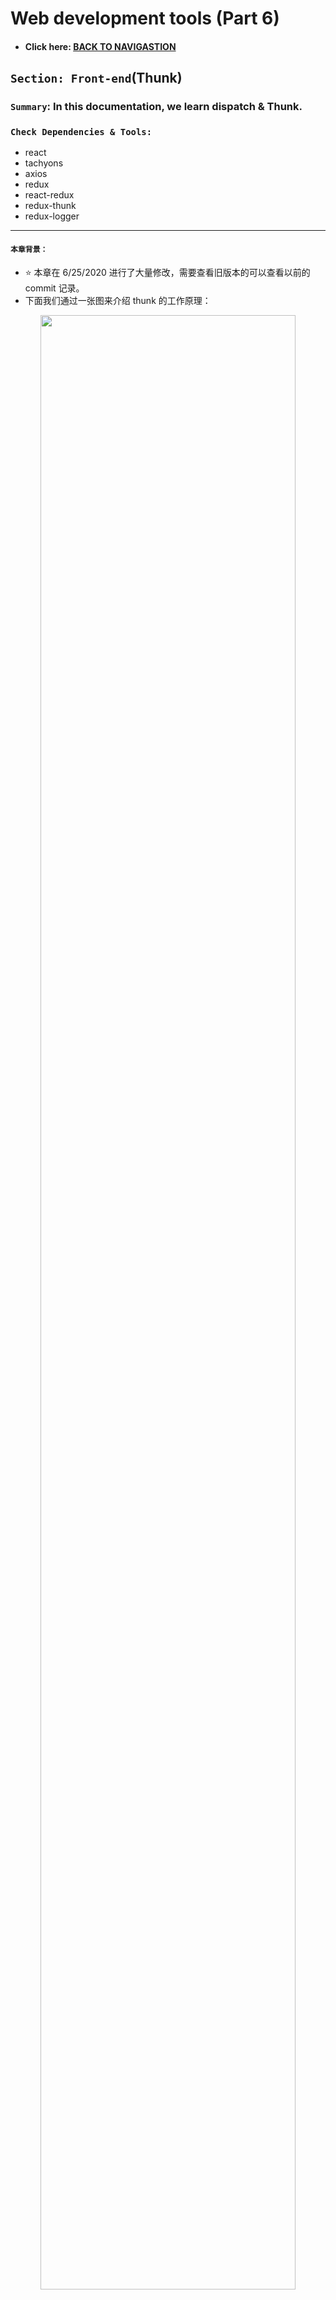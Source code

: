 # Web development tools (Part 6)

- #### Click here: [BACK TO NAVIGASTION](https://github.com/DonghaoWu/WebDev-tools-demo/blob/master/README.md)

## `Section: Front-end`(Thunk)

### `Summary`: In this documentation, we learn dispatch & Thunk.

### `Check Dependencies & Tools:`

- react
- tachyons
- axios
- redux
- react-redux
- redux-thunk
- redux-logger

------------------------------------------------------------

#### `本章背景：`
- :star: 本章在 6/25/2020 进行了大量修改，需要查看旧版本的可以查看以前的 commit 记录。
- 下面我们通过一张图来介绍 thunk 的工作原理：

<p align="center">
<img src="../assets/w23.png" width=90%>
</p>

- 本章最重要的几个观点：
  1. `actionCreator`实际上就是一个 return `object` 的 `fucntion`，`action`实际上就是一个 `object`，这是基础点。

  2. :star:`thunkMiddleware` 是一个使用在 `redux` 中的中间件，目的是为了将函数打包，简化 `component` 的代码，起锦上添花的作用。所以 `thunkMiddleware` 完全可以不使用，且只使用在 `redux` 中，`react` 用不到。

  3. Within our thunk function, we can perform all the side effects and AJAX we want. When we're done performing side effects, it is very likely that we will end up dispatching another action (or even another thunk), and the process repeats. __`(Important)`__

  4. 大胆想象，在一个 thunk 里面引用的 `dispatch` 的参数也是一个 `function` ，这就成为了嵌套的 `thunk` 。

### <span id="6.0">`Brief Contents & codes position`</span>

- #### Click here: [BACK TO NAVIGASTION](https://github.com/DonghaoWu/WebDev-tools-demo/blob/master/README.md)

- [6.1 Dispatch an object / sync function.](#6.1)
- [6.2 How to make async action without thunk middleware?](#6.2)
- [6.3 Dispatch a function using thunk middleware.](#6.3)
- [6.4 My understanding.](#6.4)
- [6.5 More material.](#6.5)
- [6.6 Thunk 使用规范.](#6.6)

------------------------------------------------------------

### <span id="6.1">`Step1: Dispatch an object / sync function.`</span>

- #### Click here: [BACK TO CONTENT](#6.0)

- Edition 1:
  1. Set up:

  ```js
  import { createStore } from 'redux';

  const WRITE_MESSAGE = 'WRITE_MESSAGE';

  export const writeMessage = (inputContent) => {
      return {
          type: WRITE_MESSAGE,
          payload: inputContent,
      };
  }

  const initialState = {
      newMessageEntry: '',
  }

  const reducer = (state = initialState, action) => {
    switch (action.type) {
        case WRITE_MESSAGE:
            return { ...state, newMessageEntry: action.payload };
        default:
            return state;
    }
  }

  export default createStore(reducer);
  ```

  2. Execute the action by using `dispatch`

    ```js
    import React, { Component } from 'react';
    import store from '../store';
    import { writeMessage, postMessage } from '../store';
    import axios from 'axios';
    import socket from '../socket'


    export default class NewMessageEntry extends Component {
      constructor() {
        super();
        this.state = store.getState();
      }

      componentDidMount() {
        this.unsubscribe = store.subscribe(() => this.setState(store.getState()));
      }

      componentWillUnmount() {
        this.unsubscribe();
      }

      handleChange = (evt) => {
        store.dispatch(writeMessage(evt.target.value))
      }

      handleSubmit = (evt) => {
        event.preventDefault();
        const content = this.state.newMessageEntry;
        const channelId = this.props.channelId;

        store.dispatch(postMessage(content, channelId, this.state.nameEntry))
      }

      render() {
        return (
          <form id="new-message-form" onSubmit={this.handleSubmit}>
            <div className="input-group input-group-lg">
              <input
                className="form-control"
                type="text"
                name="content"
                placeholder="Say something nice..."
                value={this.state.newMessageEntry}
                onChange={this.handleChange}
              />
              <span className="input-group-btn">
                <button className="btn btn-default" type="submit">Chat!</button>
              </span>
            </div>
          </form>
        );
      }
    }
    ```

#### `Comment:`
1. 核心代码：
  ```jsx
  export const writeMessage = (inputContent) => {
      return {
          type: WRITE_MESSAGE,
          payload: inputContent,
      };
  }

  handleChange = (evt) => {
      store.dispatch(writeMessage(evt.target.value))
  }

  // ...
  onChange={this.handleChange}
  ```
2. 解说:

    1. 用户输入，引发 `onChange` 对应的函数 `handleChange`;
    2. `onChange` 引发时会产生一个变量，可以命名为 `evt` 或 `event`，这个变量自动注入 `handleChange` 需要的第一个参数中，输入的变量值为 `evt.target.value`。

    3. 执行：

    ```jsx
    store.dispatch(writeMessage(evt.target.value));
    ```

    4. 先执行：
    ```jsx
    writeMessage(evt.target.value);
    ```

    5. 实际得到：
    ```jsx
    store.dispatch({
      type: WRITE_MESSAGE,
      payload: evt.target.value,
    });
    ```
  
3. dispatch:

    1. 在这里，`dispatch` 的参数其实是一个 `object`，所以最原始的方法是不用定义 action，而是写成：

    ```jsx
    handleChange = (evt) => {
      store.dispatch({
        type: WRITE_MESSAGE,
        payload: evt.target.value,
      });
    }
    ```

    2. 由以上可知，`actionCreator`实际上就是一个生成 `object` 的 `fucntion`，`action`实际上就是一个 `object`。

    3. 当 `dispatch` 把 `object` 派送出去之后，`reducer`就自动接收这个`object`，然后改变对应的 `state`。
    
    4. :star: 6/25 补充：目前在没有 `thunkMiddleware`的情况下，dispatch 只能以 `object` 或者 `生成 object 的 sync 函数`作为参数。

### <span id="6.2">`Step2: How to make async action without thunk middleware？`</span>

- #### Click here: [BACK TO CONTENT](#6.0)

- Edition 2:
  1. Set up:

  ```js
  import { createStore } from 'redux';

  const GOT_MESSAGES_FROM_SERVER = 'GOT_MESSAGES_FROM_SERVER';

  export const gotMessagesFromServer = (messages) => {
      return {
          type: GOT_MESSAGES_FROM_SERVER,
          payload: messages,
      }
  }

  const initialState = {
    messages: []
  }

  const reducer = (state = initialState, action) => {
    switch (action.type) {
        case GOT_MESSAGES_FROM_SERVER:
            return { ...state, messages: [...action.payload] };
        default:
            return state;
    }
  }
  ```

  2. Execute the async action by using `dispatch`.

    ```jsx
    import React, { Component } from 'react';
    import Message from './Message';
    import NewMessageEntry from './NewMessageEntry';
    import axios from 'axios';
    import store from '../store';
    import { gotMessagesFromServer } from '../store';

    export default class MessagesList extends Component {

      constructor() {
        super();
        this.state = store.getState();
      }

      componentDidMount() {
        axios.get('/api/messages')
          .then(res => res.data)
          .then(messages => store.dispatch(gotMessagesFromServer(messages)));

        this.unsubscribe = store.subscribe(() => this.setState(store.getState()));
      }

      componentWillUnmount() {
        this.unsubscribe();
      }

      render() {

        const channelId = Number(this.props.match.params.channelId);
        const messages = this.state.messages;
        const filteredMessages = messages.filter(message => message.channelId === channelId);
        return (
          <div>
            <ul className="media-list">
              {filteredMessages.map(message => <Message message={message} key={message.id} />)}
            </ul>
            <NewMessageEntry channelId={channelId} />
          </div>
        );
      }
    }
    ```

#### `Comment:`
1. 核心代码：

    ```jsx
    componentDidMount() {
      axios.get('/api/messages')
        .then(res => res.data)
        .then(messages => store.dispatch(gotMessagesFromServer(messages)));

      this.unsubscribe = store.subscribe(() => this.setState(store.getState()));
    }
    ```

2. 解说：
    1. 这里的原理就是把 dispatch 放在 promise 的最后端，当 async action 完成后把得到的结果打包成 `object` 派发出去。

    2. 这里说明就算不用 `middleware` ，也可以完成 `async action`，然后至于为什么引入`thunkMiddleware` 是因为想把 `component` 中的函数部分分离到独立文件，然后把所有的函数代码集中管理。

### <span id="6.3">`Step3: Dispatch a function using thunk middleware.`</span>

- #### Click here: [BACK TO CONTENT](#6.0)

- Import and apply the middleware.
  ```jsx
  import { createStore, applyMiddleware } from 'redux';
  import thunkMiddleware from 'redux-thunk';

  export default createStore(reducer, applyMiddleware(thunkMiddleware));
  ```

- Convert the old code.

  - Previous function:
  ```jsx
  componentDidMount() {
    axios.get('/api/messages')
      .then(res => res.data)
      .then(messages => store.dispatch(gotMessagesFromServer(messages)));

    this.unsubscribe = store.subscribe(() => this.setState(store.getState()));
  }
  ```

  - New function (Thunk):
  ```jsx
  import store from '../store';

  const gotNewMessageFromServer = (message) => {
    return {
        type: GOT_NEW_MESSAGE_FROM_SERVER,
        payload: message
    };
  }

  const fetchMessages = () => {
    return (dispatch) => {
        axios.get('/api/messages')
            .then(res => res.data)
            .then(messages => dispatch(gotMessagesFromServer(messages)));
    }
  }

  componentDidMount() {
    store.dispatch(fetchMessages());

    this.unsubscribe = store.subscribe(() => this.setState(store.getState()));
  }
  ```

#### `Comment:`
```diff
- componentDidMount() {
-    axios.get('/api/messages')
-     .then(res => res.data)
-      .then(messages => store.dispatch(gotMessagesFromServer(messages)));
-    this.unsubscribe = store.subscribe(() => this.setState(store.getState()));
- }

+ componentDidMount() {
+    store.dispatch(fetchMessages());
+    this.unsubscribe = store.subscribe(() => this.setState(store.getState()));
+ }
```
1. :star2: 主要变化是原来的 `dispatch` 只能以 `object` 为参数，引进 `thunkMiddleware` 之后 `dispatch` 可以是 `function` 。执行过程是如果 `dispatch` 的参数是 `function` 时，它会马上执行这个 `function` ，而由于这个函数是一个 `async function`，它会一直等着整个 `promise` 完成之后然后再调用 `dispatch` 结果（`object`）到 `reducer`。

2. 一个很重要的认识是，`thunkMiddleware` 是一个使用在 `redux` 中的中间件，目的是为了将函数打包，简化 `component` 的代码，起锦上添花的作用。所以 `thunkMiddleware` __完全可以不使用__，且只使用在 `redux` 中，`react` 用不到。

3. Thunk 的英文资料整理在 `step5`。

### <span id="6.4">`Step4: My understanding.`</span>

- #### Click here: [BACK TO CONTENT](#6.0)

1. 既然 `dispatch` 是用来派发 `actionCreator` 生成的对象，那么如果按照这个逻辑，如果我有一个 `async function` 返回一个对象，是不是可以通过直接 `dispatch` 这个对象从而完成任务，而不用使用 `thunk` 来实现？按照上面的想法，我写了这个：

    ```jsx
    export const fetchMessages1 = () => {
        axios.get('/api/messages')
            .then(res => res.data)
            .then(messages => {
                return {
                    action: GOT_MESSAGES_FROM_SERVER,
                    payload: messages,
                }
            });
    }
    ```

    对比：
    ```js
    const fetchMessages2 = () => {
      return (dispatch) => {
          axios.get('/api/messages')
              .then(res => res.data)
              .then(messages => dispatch(gotMessagesFromServer(messages)));
      }
    }
    ```

    判断运行以下代码的结果：
    ```js
    //编写理由：认为 fetchMessages1 会返回 object，可以省去 thunkMIddleware。

    dispatch(fetchMessages1());

    //认为 fetchMessages2 会返回 function，运行需要 thunkMIddleware。

    dispatch(fetchMessages2());
    ```

2. 上面结果的具体分析是:

  - 版本一：
    :bulb: 在没有 middleware 的情况下，dispatch 一个 sync fucntion，把它当作 sync function 操作，在 sync thread 中执行，得到 `object`。

    :bulb: 在没有 middleware 的情况下，dispatch 一个 async fucntion，把它当作 sync function 操作，在 sync thread 中执行，得到 `undefined`。

    :bulb: 有 middleware 的情况下，dispatch 一个 sync function，把它当作 sync function 操作，在 sync thread 中执行，得到 `object`。

    :bulb: 有 middleware 的情况下，dispatch 一个 async function，会把它当作一个 async function 操作，并在 async thread 中执行，得到 async action 运行结束。

  - :star2: 版本二：
    1. 没有 middleware，dispatch 的参数，如果是 object，就派送 object;
    2. 没有 middleware，dispatch 的参数，如果是 functionA，就先在 sync 模式下运行 functionA，如果 functionA 返回 object，就派送 object;
    3. 没有 middleware，dispatch 的参数，如果是 functionA，就先在 sync 模式下运行 functionA，如果 functionA 是一个 async function，就派送 undefined;
    4. 没有 middleware，dispatch 的参数，如果是 functionA，就先在 sync 模式下运行 functionA，如果 functionA 返回 functionB，就派送 functionB;
    5. 有 middleware，dispatch 的参数，如果是 functionA，就先在 sync 模式下运行 functionA，如果 functionA 返回 functionB，无论 functionB 是 async 或者 sync 都运行 , 这时候 functionA 也叫做 `thunk`.

  - :key: 弄清楚第一和第二点很重要，需要弄清楚 sync 和 async 运行的知识基础:
    - [Part7 - Async & Promise](https://github.com/DonghaoWu/WebDev-tools-demo/blob/master/Async/Async-Promise.md) 

    - [Part8 - Async & Research (doc)](https://github.com/DonghaoWu/WebDev-tools-demo/blob/master/Async/Async-Research(doc).md)

    - [Part9 - Async & Research (code)](https://github.com/DonghaoWu/WebDev-tools-demo/blob/master/Async/Async-Research(code).md) 

3. dispatch （无 middleware） 使用的是同步动作，它必须马上返回一个现成的 object，显然作为 async 动作的 axio.get 跟普通的 sync 函数不一样，promise 函数的 callback 是放在 event loop 中等所有 sync 函数完成之后才按序执行，所以是无法马上提供值。

4. 没有加入 thunkMiddleware 时，一开始的 dispatch 是用来派发 sync 执行模式下得到的或者现成的 object;因为 async operation 的运作使 dispatch 无法马上得到并派发 object ，而需要把 dispatch 放在 async operation 过程中（比如 promise 链）才能实现派发 object，:key:`没有 thunkMiddleware 使处理方法就是把 dispatch 放在 promise 链末端。`

5. 加入 thunkMiddleware 后，调用时 dispatch 就可以放在函数头部，形式是 `dispatch(thunk)`，下面是 thunk 的例子

    ```js
    const fetchMessages = () => {
      return (dispatch) => {
          axios.get('/api/messages')
              .then(res => res.data)
              .then(messages => dispatch(gotMessagesFromServer(messages)));
      }
    }
    ```

    2. 另外一种写法，使用 async/await，需要注明的是，这也是在使用 promise，不过表现形式不一样。

    ```js
    export const fetchMessages = () => {
        return async (dispatch) => {
            const res = await axios.get('/api/messages');
            const messages = res.data;
            dispatch(gotMessagesFromServer(messages));
        }
    }
    ```

5. 最后再强调一下，thunk 的作用是将程序的函数部分跟 html 部分分割，让整起来看起来更容易维护。`但是没有使用 thunk 是完全没有问题的，一点也不会影响功能实现。`

6. :star::star::star: 6/25/2020:
  - dispatch an object: 派发一个 object 到 reducer。
  - dispatch a function（典型例子：thunkMiddleware + async + dispatch 为参数）:运行 function。

:star: thunk的解释：本质是一个 function，进一步解释是一个会返回函数的函数，这个子函数是以 dispatch 为参数的 async 函数。如下函数 `fetchMessages` 就是一个 thunk:

```js
const fetchMessages = () => {
  return (dispatch) => {
      axios.get('/api/messages')
          .then(res => res.data)
          .then(messages => dispatch(gotMessagesFromServer(messages)));
  }
}
```

### <span id="6.5">`Step5: More materials.`</span>

- #### Click here: [BACK TO CONTENT](#6.0)

1. With thunkMiddleware, whenever we use store.dispatch, it will be a three-step process:

    1. The store checks to see if the thing we passed to `dispatch` is a regular object or a function. 
      a. If it's a function, the store invokes that function immediately and passes the `dispatch` and `getState` methods to it as arguments. Do not move on to step 2.
      b. If it's a regular object, move on to step 2.
    2. The store invokes our reducer with the action and the previous state, and sets the return value 
      as the new state.
    3. The store invokes all listeners that have been registered with it (via `store.subscribe`).

2. Before, our reducer expected an action to be a plain JavaScript object with some identifying type field. However, thunk middleware will give us a powerful new ability: instead of dispatching an action object, we can dispatch a function! When thunkMiddleware sees that we've dispatched a function instead of a regular object, it will say,

    1. Hey! This isn't a regular action! It's a function! I can't give this to the reducer, `so instead I'll invoke it and pass the store's dispatch method to it, so that whenever that side effect completes or the async action resolves, they can use it to dispatch a new action with whatever data they get.` (这句很重要，middlware 里面继续处理 async function，外面依然处理同步函数！)

3. `Thunk`: a function that we can pass to "store.dispatch" if we configure our store with "thunkMiddleware". If we dispatch a thunk, the thunk middleware will invoke the function and pass the store's "dispatch" and "getState" methods to it. Thunks are a desirable place to perform side effects (like AJAX requests) because it de-clutters our components, and because `they make it easy to eventually dispatch other actions when some asynchronous behavior resolves.`(这句很重要！)

4. Within our thunk function, we can perform all the side effects and AJAX we want. When we're done performing side effects, it is very likely that we will end up dispatching another action (or even another thunk), and the process repeats.

### <span id="6.6">`Step6: Thunk 使用规范.`</span>

- #### Click here: [BACK TO CONTENT](#6.0)

:white_check_mark:以下为部分关键代码，详细查看 __代码来源: `robot-friends-pwa (Testing part demo app.)`__
1. 引入 thunkMIddleware
```js
import { createStore, combineReducers, applyMiddleware } from 'redux';
import thunkMiddleware from 'redux-thunk';
const rootReducers = combineReducers({<YOUR REDUCERS>});
const store = createStore(rootReducers, applyMiddleware(thunkMiddleware))
```

2. 定义 action
```js
import { apiCall } from './api/api'
import {
  CHANGE_SEARCHFIELD,
  REQUEST_ROBOTS_PENDING,
  REQUEST_ROBOTS_SUCCESS,
  REQUEST_ROBOTS_FAILED
} from './constants'

// sync action
export const setSearchField = (text) => ({ type: CHANGE_SEARCHFIELD, payload: text })

// async action
export const requestRobots = () => (dispatch) => {
  dispatch({ type: REQUEST_ROBOTS_PENDING })
  apiCall('https://jsonplaceholder.typicode.com/users')
    .then(data => dispatch({ type: REQUEST_ROBOTS_SUCCESS, payload: data }))
    .catch(error => dispatch({ type: REQUEST_ROBOTS_FAILED, payload: error }))
}
```

3. Connect the actions to component.
```js
const mapDispatchToProps = (dispatch) => {
  return {
    // dispatch a sync action
    onSearchChange: (event) => dispatch(setSearchField(event.target.value)),
    // dispatch an async action
    onRequestRobots: () => dispatch(requestRobots())
  }
}

class App extends Component {
  render() {
    return <Mainpage {...this.props} />
  }
}

export default connect(mapStateToProps, mapDispatchToProps)(App);
```

4. 在 component 中调用 action。

```js
import SearchBox from '../components/SearchBox';
import Scroll from '../components/Scroll';
import ErrorBoundry from '../components/ErrorBoundry';
import Header from '../components/Header';

import './Mainpage.css';

class Mainpage extends Component {
    componentDidMount() {
        this.props.onRequestRobots();
    }

    filterRobots = () => {
        return this.props.robots.filter(robot => {
            return robot.name.toLowerCase().includes(this.props.searchField.toLowerCase());
        })
    }

    render() {
        const { robots, onSearchChange, isPending } = this.props;
        return (
            <div className='tc'>
                <Header />
                <SearchBox searchChange={onSearchChange} />
                <Scroll>
                    {
                        isPending ? <h1>Loading</h1> :
                        <ErrorBoundry>
                            <CardList robots={this.filterRobots()} />
                        </ErrorBoundry>
                    }
                </Scroll>
            </div>
        );
    }
}
```

- #### Click here: [BACK TO CONTENT](#6.0)
- #### Click here: [BACK TO NAVIGASTION](https://github.com/DonghaoWu/WebDev-tools-demo/blob/master/README.md)